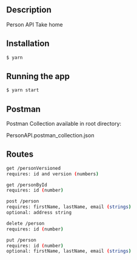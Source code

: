 
## Description

Person API Take home

## Installation

```bash
$ yarn

```

## Running the app

```bash
$ yarn start

```

## Postman

Postman Collection available in root directory:

PersonAPI.postman_collection.json

## Routes

```bash
get /personVersioned
requires: id and version (numbers)

get /personById
requires: id (number)

post /person
requires: firstName, lastName, email (strings)
optional: address string

delete /person
requires: id (number)

put /person
requires: id (number)
optional: firstName, lastName, email (strings)

```
